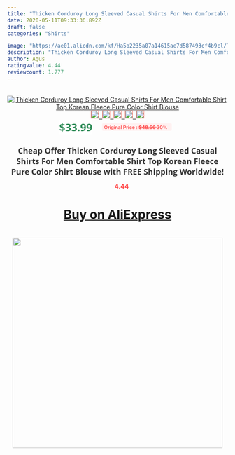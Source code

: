 ```yaml
---
title: "Thicken Corduroy Long Sleeved Casual Shirts For Men Comfortable Shirt Top Korean Fleece Pure Color Shirt Blouse"
date: 2020-05-11T09:33:36.892Z
draft: false
categories: "Shirts"

image: "https://ae01.alicdn.com/kf/Ha5b2235a07a14615ae7d587493cf4b9cl/Thicken-Corduroy-Long-Sleeved-Casual-Shirts-For-Men-Comfortable-Shirt-Top-Korean-Fleece-Pure-Color-Shirt.jpg"
description: "Thicken Corduroy Long Sleeved Casual Shirts For Men Comfortable Shirt Top Korean Fleece Pure Color Shirt Blouse"
author: Agus
ratingvalue: 4.44
reviewcount: 1.777
---
```

<br>
<div style="text-align: center;">
<a href="https://s.click.aliexpress.com/e/_AnRbml" target="_blank" rel="nofollow noopener noreferrer"><img alt="Thicken Corduroy Long Sleeved Casual Shirts For Men Comfortable Shirt Top Korean Fleece Pure Color Shirt Blouse" class="magnifier-image" src="https://ae01.alicdn.com/kf/Ha5b2235a07a14615ae7d587493cf4b9cl/Thicken-Corduroy-Long-Sleeved-Casual-Shirts-For-Men-Comfortable-Shirt-Top-Korean-Fleece-Pure-Color-Shirt.jpg_640x640.jpg">
<br>
<img style="border:1px solid salmon" src="https://ae01.alicdn.com/kf/Ha5b2235a07a14615ae7d587493cf4b9cl/Thicken-Corduroy-Long-Sleeved-Casual-Shirts-For-Men-Comfortable-Shirt-Top-Korean-Fleece-Pure-Color-Shirt.jpg_120x120.jpg">&nbsp;&nbsp;<img style="border:1px solid salmon" src="https://ae01.alicdn.com/kf/H7ff60a525b2249a8818a6434d2e0e3cfa/Thicken-Corduroy-Long-Sleeved-Casual-Shirts-For-Men-Comfortable-Shirt-Top-Korean-Fleece-Pure-Color-Shirt.jpg_120x120.jpg">&nbsp;&nbsp;<img style="border:1px solid salmon" src="https://ae01.alicdn.com/kf/H4ffa3117fc10448dac1f19b274866ba0T/Thicken-Corduroy-Long-Sleeved-Casual-Shirts-For-Men-Comfortable-Shirt-Top-Korean-Fleece-Pure-Color-Shirt.jpg_120x120.jpg">&nbsp;&nbsp;<img style="border:1px solid salmon" src="https://ae01.alicdn.com/kf/H39a27f869ed84565a98c29ffc615cfc4t/Thicken-Corduroy-Long-Sleeved-Casual-Shirts-For-Men-Comfortable-Shirt-Top-Korean-Fleece-Pure-Color-Shirt.jpg_120x120.jpg">&nbsp;&nbsp;<img style="border:1px solid salmon" src="https://ae01.alicdn.com/kf/Hcfa8e013909e48699dcd53af637f6fc8a/Thicken-Corduroy-Long-Sleeved-Casual-Shirts-For-Men-Comfortable-Shirt-Top-Korean-Fleece-Pure-Color-Shirt.jpg_120x120.jpg"></a></div><br0>
<div style="text-align: center;"><span style="background-color: white; border: 0px; box-sizing: border-box; color: seagreen; display: inline-block; font-family: &quot;open sans&quot; , &quot;arial&quot; , &quot;helvetica&quot; , sans-serif , &quot;heiti&quot;; font-size: 24px; font-stretch: inherit; font-weight: 700; line-height: inherit; margin: 0px 10px 0px 0px; padding: 0px; vertical-align: middle;">$33.99 </span>
<span style="background: rgb(255 , 241 , 241); border-radius: 3px; border: 0px; box-sizing: border-box; color: #ff4747; display: inline-block; font-family: inherit; font-size: 12px; font-stretch: inherit; font-style: inherit; font-variant: inherit; font-weight: 600; line-height: inherit; margin: 0px; padding: 2px 5px; transform: scale(0.9); vertical-align: middle;">Original Price : <b style="text-decoration: line-through;">$48.56 </b> 30%&nbsp;&nbsp;</span></div>
<h1 style="color: #333333; display: inline-block; font-family: &quot;open sans&quot; , &quot;arial&quot; , &quot;helvetica&quot; , sans-serif , &quot;heiti&quot;; font-size: 18px; font-stretch: inherit; font-weight: 700; text-align: center;">Cheap Offer Thicken Corduroy Long Sleeved Casual Shirts For Men Comfortable Shirt Top Korean Fleece Pure Color Shirt Blouse with FREE Shipping Worldwide!</h1>
<div style="color: #ff4747; text-align: center;">
<img src="https://4.bp.blogspot.com/-M0ZcTcb-5uY/XleCXlxnR4I/AAAAAAAAAEc/OrjgMkXV1oMQFaCRZj5HQwOCBcu3w1FegCPcBGAYYCw/s1600/star.png" style="height: 15px;">&nbsp;<b>4.44</b></div>
<div class="button_cont" align="center"><a class="buynow_a" href="https://s.click.aliexpress.com/e/_AnRbml" target="_blank" rel="nofollow noopener noreferrer"><H1>Buy on AliExpress</H1></a></div><br>
<div class="separator" style="clear: both; text-align: center;">
<img src="https://lh3.googleusercontent.com/-pTy5HemUv9M/XlePHvY0dAI/AAAAAAAAAE4/0nX5iRUoIWY8eMW9Dpxeirr157OZliDIgCLcBGAsYHQ/s1600/badge.gif" width="480">
</div>
